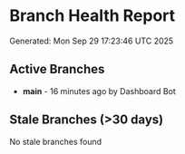 # Branch Health Report
Generated: Mon Sep 29 17:23:46 UTC 2025

## Active Branches
- **main** - 16 minutes ago by Dashboard Bot

## Stale Branches (>30 days)
No stale branches found
